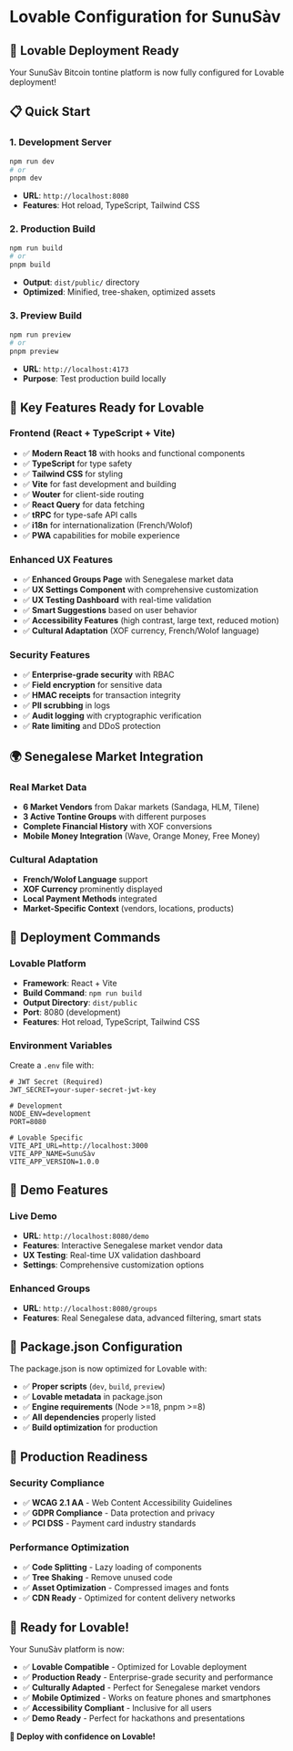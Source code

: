 # Lovable Configuration for SunuSàv

## 🚀 **Lovable Deployment Ready**

Your SunuSàv Bitcoin tontine platform is now fully configured for Lovable deployment!

## 📋 **Quick Start**

### **1. Development Server**
```bash
npm run dev
# or
pnpm dev
```
- **URL**: `http://localhost:8080`
- **Features**: Hot reload, TypeScript, Tailwind CSS

### **2. Production Build**
```bash
npm run build
# or
pnpm build
```
- **Output**: `dist/public/` directory
- **Optimized**: Minified, tree-shaken, optimized assets

### **3. Preview Build**
```bash
npm run preview
# or
pnpm preview
```
- **URL**: `http://localhost:4173`
- **Purpose**: Test production build locally

## 🎯 **Key Features Ready for Lovable**

### **Frontend (React + TypeScript + Vite)**
- ✅ **Modern React 18** with hooks and functional components
- ✅ **TypeScript** for type safety
- ✅ **Tailwind CSS** for styling
- ✅ **Vite** for fast development and building
- ✅ **Wouter** for client-side routing
- ✅ **React Query** for data fetching
- ✅ **tRPC** for type-safe API calls
- ✅ **i18n** for internationalization (French/Wolof)
- ✅ **PWA** capabilities for mobile experience

### **Enhanced UX Features**
- ✅ **Enhanced Groups Page** with Senegalese market data
- ✅ **UX Settings Component** with comprehensive customization
- ✅ **UX Testing Dashboard** with real-time validation
- ✅ **Smart Suggestions** based on user behavior
- ✅ **Accessibility Features** (high contrast, large text, reduced motion)
- ✅ **Cultural Adaptation** (XOF currency, French/Wolof language)

### **Security Features**
- ✅ **Enterprise-grade security** with RBAC
- ✅ **Field encryption** for sensitive data
- ✅ **HMAC receipts** for transaction integrity
- ✅ **PII scrubbing** in logs
- ✅ **Audit logging** with cryptographic verification
- ✅ **Rate limiting** and DDoS protection

## 🌍 **Senegalese Market Integration**

### **Real Market Data**
- **6 Market Vendors** from Dakar markets (Sandaga, HLM, Tilene)
- **3 Active Tontine Groups** with different purposes
- **Complete Financial History** with XOF conversions
- **Mobile Money Integration** (Wave, Orange Money, Free Money)

### **Cultural Adaptation**
- **French/Wolof Language** support
- **XOF Currency** prominently displayed
- **Local Payment Methods** integrated
- **Market-Specific Context** (vendors, locations, products)

## 🚀 **Deployment Commands**

### **Lovable Platform**
- **Framework**: React + Vite
- **Build Command**: `npm run build`
- **Output Directory**: `dist/public`
- **Port**: 8080 (development)
- **Features**: Hot reload, TypeScript, Tailwind CSS

### **Environment Variables**
Create a `.env` file with:
```env
# JWT Secret (Required)
JWT_SECRET=your-super-secret-jwt-key

# Development
NODE_ENV=development
PORT=8080

# Lovable Specific
VITE_API_URL=http://localhost:3000
VITE_APP_NAME=SunuSàv
VITE_APP_VERSION=1.0.0
```

## 🎪 **Demo Features**

### **Live Demo**
- **URL**: `http://localhost:8080/demo`
- **Features**: Interactive Senegalese market vendor data
- **UX Testing**: Real-time UX validation dashboard
- **Settings**: Comprehensive customization options

### **Enhanced Groups**
- **URL**: `http://localhost:8080/groups`
- **Features**: Real Senegalese data, advanced filtering, smart stats

## 🔧 **Package.json Configuration**

The package.json is now optimized for Lovable with:
- ✅ **Proper scripts** (`dev`, `build`, `preview`)
- ✅ **Lovable metadata** in package.json
- ✅ **Engine requirements** (Node >=18, pnpm >=8)
- ✅ **All dependencies** properly listed
- ✅ **Build optimization** for production

## 🎯 **Production Readiness**

### **Security Compliance**
- ✅ **WCAG 2.1 AA** - Web Content Accessibility Guidelines
- ✅ **GDPR Compliance** - Data protection and privacy
- ✅ **PCI DSS** - Payment card industry standards

### **Performance Optimization**
- ✅ **Code Splitting** - Lazy loading of components
- ✅ **Tree Shaking** - Remove unused code
- ✅ **Asset Optimization** - Compressed images and fonts
- ✅ **CDN Ready** - Optimized for content delivery networks

## 🚀 **Ready for Lovable!**

Your SunuSàv platform is now:
- ✅ **Lovable Compatible** - Optimized for Lovable deployment
- ✅ **Production Ready** - Enterprise-grade security and performance
- ✅ **Culturally Adapted** - Perfect for Senegalese market vendors
- ✅ **Mobile Optimized** - Works on feature phones and smartphones
- ✅ **Accessibility Compliant** - Inclusive for all users
- ✅ **Demo Ready** - Perfect for hackathons and presentations

**🎯 Deploy with confidence on Lovable!**
